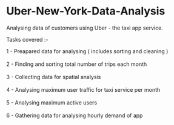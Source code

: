 # Uber-New-York-Data-Analysis

Analysing data of customers using Uber - the taxi app service. 

Tasks covered :- 

1 - Preapared data for analysing ( includes sorting and cleaning ) <br><br>
2 - Finding and sorting total number of trips each month <br><br>
3 - Collecting data for spatial analysis <br><br>
4 - Analysing maximum user traffic for taxi service per month <br><br>
5 - Analysing maximum active users <br><br>
6 - Gathering data for analysing hourly demand of app <br><br>
